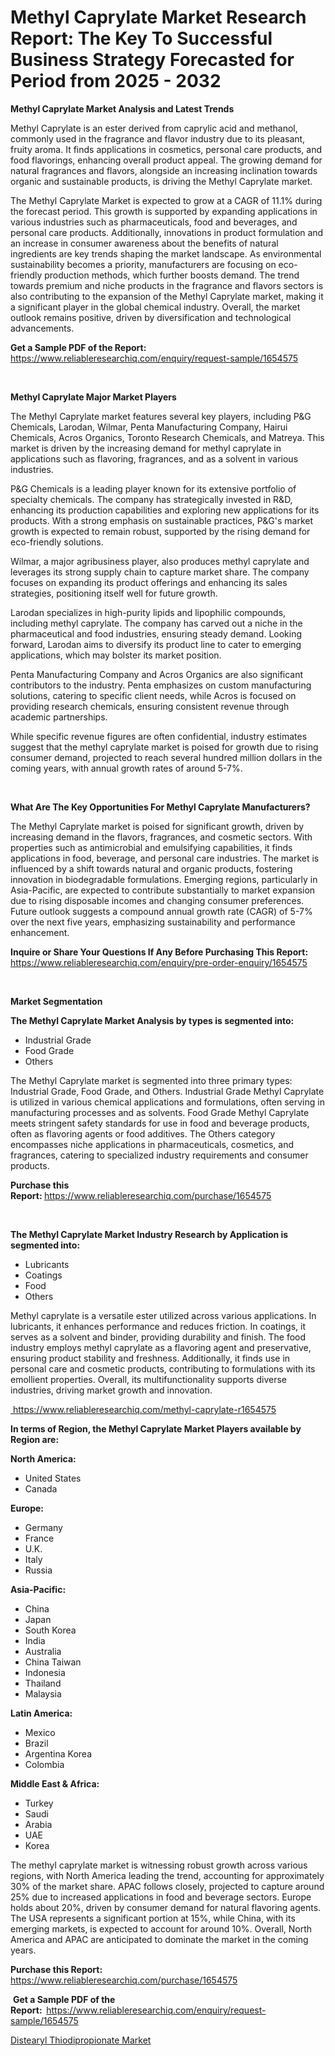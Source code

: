 <p><h1>Methyl Caprylate Market Research Report: The Key To Successful Business Strategy Forecasted for Period from 2025 - 2032</h1></p><p><strong>Methyl Caprylate Market Analysis and Latest Trends</strong></p>
<p><p>Methyl Caprylate is an ester derived from caprylic acid and methanol, commonly used in the fragrance and flavor industry due to its pleasant, fruity aroma. It finds applications in cosmetics, personal care products, and food flavorings, enhancing overall product appeal. The growing demand for natural fragrances and flavors, alongside an increasing inclination towards organic and sustainable products, is driving the Methyl Caprylate market.</p><p>The Methyl Caprylate Market is expected to grow at a CAGR of 11.1% during the forecast period. This growth is supported by expanding applications in various industries such as pharmaceuticals, food and beverages, and personal care products. Additionally, innovations in product formulation and an increase in consumer awareness about the benefits of natural ingredients are key trends shaping the market landscape. As environmental sustainability becomes a priority, manufacturers are focusing on eco-friendly production methods, which further boosts demand. The trend towards premium and niche products in the fragrance and flavors sectors is also contributing to the expansion of the Methyl Caprylate market, making it a significant player in the global chemical industry. Overall, the market outlook remains positive, driven by diversification and technological advancements.</p></p>
<p><strong>Get a Sample PDF of the Report:&nbsp;</strong> <a href="https://www.reliableresearchiq.com/enquiry/request-sample/1654575?utm_campaign=1834&utm_medium=2&utm_source=Github&utm_content=ia&utm_term=31012025&utm_id=methyl-caprylate">https://www.reliableresearchiq.com/enquiry/request-sample/1654575</a></p>
<p>&nbsp;</p>
<p><strong>Methyl Caprylate Major Market Players</strong></p>
<p><p>The Methyl Caprylate market features several key players, including P&G Chemicals, Larodan, Wilmar, Penta Manufacturing Company, Hairui Chemicals, Acros Organics, Toronto Research Chemicals, and Matreya. This market is driven by the increasing demand for methyl caprylate in applications such as flavoring, fragrances, and as a solvent in various industries.</p><p>P&G Chemicals is a leading player known for its extensive portfolio of specialty chemicals. The company has strategically invested in R&D, enhancing its production capabilities and exploring new applications for its products. With a strong emphasis on sustainable practices, P&G's market growth is expected to remain robust, supported by the rising demand for eco-friendly solutions.</p><p>Wilmar, a major agribusiness player, also produces methyl caprylate and leverages its strong supply chain to capture market share. The company focuses on expanding its product offerings and enhancing its sales strategies, positioning itself well for future growth.</p><p>Larodan specializes in high-purity lipids and lipophilic compounds, including methyl caprylate. The company has carved out a niche in the pharmaceutical and food industries, ensuring steady demand. Looking forward, Larodan aims to diversify its product line to cater to emerging applications, which may bolster its market position.</p><p>Penta Manufacturing Company and Acros Organics are also significant contributors to the industry. Penta emphasizes on custom manufacturing solutions, catering to specific client needs, while Acros is focused on providing research chemicals, ensuring consistent revenue through academic partnerships.</p><p>While specific revenue figures are often confidential, industry estimates suggest that the methyl caprylate market is poised for growth due to rising consumer demand, projected to reach several hundred million dollars in the coming years, with annual growth rates of around 5-7%.</p></p>
<p>&nbsp;</p>
<p><strong>What Are The Key Opportunities For Methyl Caprylate Manufacturers?</strong></p>
<p><p>The Methyl Caprylate market is poised for significant growth, driven by increasing demand in the flavors, fragrances, and cosmetic sectors. With properties such as antimicrobial and emulsifying capabilities, it finds applications in food, beverage, and personal care industries. The market is influenced by a shift towards natural and organic products, fostering innovation in biodegradable formulations. Emerging regions, particularly in Asia-Pacific, are expected to contribute substantially to market expansion due to rising disposable incomes and changing consumer preferences. Future outlook suggests a compound annual growth rate (CAGR) of 5-7% over the next five years, emphasizing sustainability and performance enhancement.</p></p>
<p><strong>Inquire or Share Your Questions If Any Before Purchasing This Report:</strong> <a href="https://www.reliableresearchiq.com/enquiry/pre-order-enquiry/1654575?utm_campaign=1834&utm_medium=2&utm_source=Github&utm_content=ia&utm_term=31012025&utm_id=methyl-caprylate">https://www.reliableresearchiq.com/enquiry/pre-order-enquiry/1654575</a></p>
<p>&nbsp;</p>
<p><strong>Market Segmentation</strong></p>
<p><strong>The Methyl Caprylate Market Analysis by types is segmented into:</strong></p>
<p><ul><li>Industrial Grade</li><li>Food Grade</li><li>Others</li></ul></p>
<p><p>The Methyl Caprylate market is segmented into three primary types: Industrial Grade, Food Grade, and Others. Industrial Grade Methyl Caprylate is utilized in various chemical applications and formulations, often serving in manufacturing processes and as solvents. Food Grade Methyl Caprylate meets stringent safety standards for use in food and beverage products, often as flavoring agents or food additives. The Others category encompasses niche applications in pharmaceuticals, cosmetics, and fragrances, catering to specialized industry requirements and consumer products.</p></p>
<p><strong>Purchase this Report:&nbsp;</strong><a href="https://www.reliableresearchiq.com/purchase/1654575?utm_campaign=1834&utm_medium=2&utm_source=Github&utm_content=ia&utm_term=31012025&utm_id=methyl-caprylate">https://www.reliableresearchiq.com/purchase/1654575</a></p>
<p>&nbsp;</p>
<p><strong>The Methyl Caprylate Market Industry Research by Application is segmented into:</strong></p>
<p><ul><li>Lubricants</li><li>Coatings</li><li>Food</li><li>Others</li></ul></p>
<p><p>Methyl caprylate is a versatile ester utilized across various applications. In lubricants, it enhances performance and reduces friction. In coatings, it serves as a solvent and binder, providing durability and finish. The food industry employs methyl caprylate as a flavoring agent and preservative, ensuring product stability and freshness. Additionally, it finds use in personal care and cosmetic products, contributing to formulations with its emollient properties. Overall, its multifunctionality supports diverse industries, driving market growth and innovation.</p></p>
<p><a href="https://www.reliableresearchiq.com/methyl-caprylate-r1654575?utm_campaign=1834&utm_medium=2&utm_source=Github&utm_content=ia&utm_term=31012025&utm_id=methyl-caprylate">&nbsp;https://www.reliableresearchiq.com/methyl-caprylate-r1654575</a></p>
<p><strong>In terms of Region, the Methyl Caprylate Market Players available by Region are:</strong></p>
<p>
    <p> <strong> North America: </strong>
        <ul>
            <li>United States</li>
            <li>Canada</li>
        </ul>
        </p> 
    <p> <strong> Europe: </strong>
        <ul>
            <li>Germany</li>
            <li>France</li>
            <li>U.K.</li>
            <li>Italy</li>
            <li>Russia</li>
        </ul>
        </p> 
    <p> <strong> Asia-Pacific: </strong>
        <ul>
            <li>China</li>
            <li>Japan</li>
            <li>South Korea</li>
            <li>India</li>
            <li>Australia</li>
            <li>China Taiwan</li>
            <li>Indonesia</li>
            <li>Thailand</li>
            <li>Malaysia</li>
        </ul>
        </p> 
    <p> <strong> Latin America: </strong>
        <ul>
            <li>Mexico</li>
            <li>Brazil</li>
            <li>Argentina Korea</li>
            <li>Colombia</li>
        </ul>
        </p> 
    <p> <strong> Middle East & Africa: </strong>
        <ul>
            <li>Turkey</li>
            <li>Saudi</li>
            <li>Arabia</li>
            <li>UAE</li>
            <li>Korea</li>
        </ul>
    </p>
    </p>
<p><p>The methyl caprylate market is witnessing robust growth across various regions, with North America leading the trend, accounting for approximately 30% of the market share. APAC follows closely, projected to capture around 25% due to increased applications in food and beverage sectors. Europe holds about 20%, driven by consumer demand for natural flavoring agents. The USA represents a significant portion at 15%, while China, with its emerging markets, is expected to account for around 10%. Overall, North America and APAC are anticipated to dominate the market in the coming years.</p></p>
<p><strong>Purchase this Report: </strong><a href="https://www.reliableresearchiq.com/purchase/1654575?utm_campaign=1834&utm_medium=2&utm_source=Github&utm_content=ia&utm_term=31012025&utm_id=methyl-caprylate">https://www.reliableresearchiq.com/purchase/1654575</a></p>
<p>&nbsp;<strong>Get a Sample PDF of the Report:&nbsp;&nbsp;</strong><a href="https://www.reliableresearchiq.com/enquiry/request-sample/1654575?utm_campaign=1834&utm_medium=2&utm_source=Github&utm_content=ia&utm_term=31012025&utm_id=methyl-caprylate">https://www.reliableresearchiq.com/enquiry/request-sample/1654575</a></p>
<p><strong></strong></p>
<p><p><a href="https://github.com/namvartiffer/Market-Research-Report-List-1/blob/main/distearyl-thiodipropionate-market.md?utm_campaign=1834&utm_medium=2&utm_source=Github&utm_content=ia&utm_term=31012025&utm_id=methyl-caprylate">Distearyl Thiodipropionate Market</a></p></p>